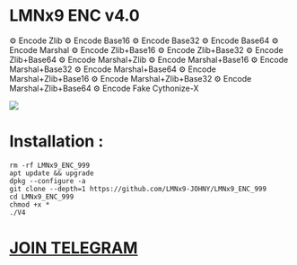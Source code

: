 # LMNx9 ENC v4.0

⚙️ Encode Zlib
⚙️ Encode Base16
⚙️ Encode Base32
⚙ Encode Base64
⚙️ Encode Marshal
⚙ Encode Zlib+Base16
⚙ Encode Zlib+Base32
️⚙️ Encode Zlib+Base64
⚙ Encode Marshal+Zlib
⚙ Encode Marshal+Base16
⚙ Encode Marshal+Base32
⚙ Encode Marshal+Base64
⚙ Encode Marshal+Zlib+Base16
⚙ Encode Marshal+Zlib+Base32
⚙ Encode Marshal+Zlib+Base64
⚙ Encode Fake Cythonize-X

![](https://github.com/LMNx9-JOHNY/LMNx9_ENC_999/blob/main/PhotoCollage_1723632014792.jp)

# Installation :
    rm -rf LMNx9_ENC_999
    apt update && upgrade
    dpkg --configure -a
    git clone --depth=1 https://github.com/LMNx9-JOHNY/LMNx9_ENC_999
    cd LMNx9_ENC_999
    chmod +x *
    ./V4


#  [JOIN TELEGRAM](https://t.me/DARK_TEAM_LMNx9)
